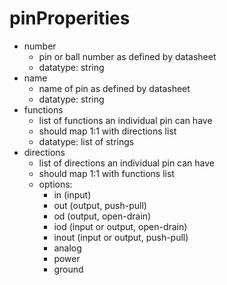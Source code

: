 # pinProperities
* number
    * pin or ball number as defined by datasheet
    * datatype: string
* name
    * name of pin as defined by datasheet
    * datatype: string
* functions
    * list of functions an individual pin can have
    * should map 1:1 with directions list
    * datatype: list of strings
* directions
    * list of directions an individual pin can have
    * should map 1:1 with functions list
    * options:
        * in (input)
        * out (output, push-pull)
        * od (output, open-drain)
        * iod (input or output, open-drain)
        * inout (input or output, push-pull)
        * analog
        * power
        * ground
